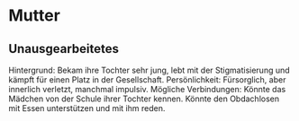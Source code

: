 # Mutter

## Unausgearbeitetes

Hintergrund: Bekam ihre Tochter sehr jung, lebt mit der Stigmatisierung und kämpft für einen Platz in der Gesellschaft.
Persönlichkeit: Fürsorglich, aber innerlich verletzt, manchmal impulsiv.
Mögliche Verbindungen:
Könnte das Mädchen von der Schule ihrer Tochter kennen.
Könnte den Obdachlosen mit Essen unterstützen und mit ihm reden.
